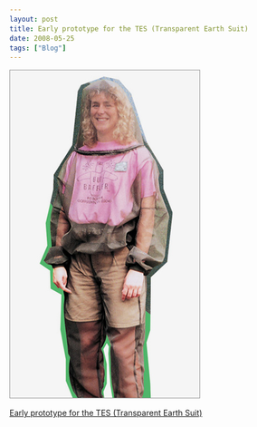 ```yaml
---
layout: post
title: Early prototype for the TES (Transparent Earth Suit)
date: 2008-05-25
tags: ["Blog"]
---
```


![](k3Im6rfOq9eq96r5sNgbNiWp_400.jpg)  

[Early prototype for the TES (Transparent Earth Suit)](http://www.wired.com/techbiz/media/multimedia/2008/05/ff_15th_fetish1?slide=12&slideView=3)